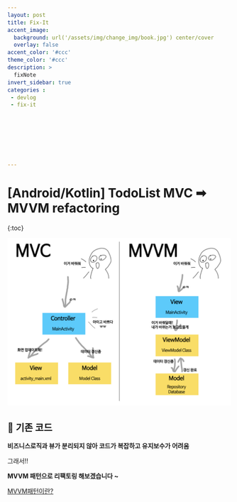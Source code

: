 ```yaml
---
layout: post
title: Fix-It
accent_image: 
  background: url('/assets/img/change_img/book.jpg') center/cover
  overlay: false
accent_color: '#ccc'
theme_color: '#ccc'
description: >
  fixNote
invert_sidebar: true
categories :
 - devlog
 - fix-it







---
```


# [Android/Kotlin] TodoList MVC ➡︎ MVVM refactoring

{:toc}

<img src = "../../../assets/img/blog/MVCMVVM.png">

## 🤔 기존 코드

**비즈니스로직과 뷰가 분리되지 않아 코드가 복잡하고 유지보수가 어려움**



그래서!!



**MVVM 패턴으로 리팩토링 해보겠습니다 ~** 

[MVVM패턴이란?](https://softychoo.github.io/devlog/kotlin/2023-09-13-viewmodel/)



